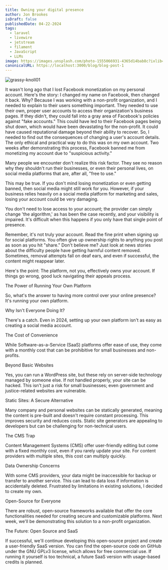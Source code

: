 ```yaml
---
title: Owning your digital presence
author: Jon Brookes
isDraft: false
publishedDate: 04-22-2024
tags:
  - laravel 
  - livewire 
  - jetstream 
  - filament 
  - JavaScript
  - LLMs
image: https://images.unsplash.com/photo-1555066931-4365d14bab8c?ixlib=rb-4.0.3&ixid=MnwxMjA3fDB8MHxwaG90by1wYWdlfHx8fGVufDB8fHx8&auto=format&fit=crop&w=1470&q=80
canonicalURL: https://localhost:3000/blog/blog-post-1
---
```


![grassy-knoll01](/images/grassy-knoll01.webp)

It wasn't long ago that I lost Facebook monetization on my personal account.  Here's the story: I changed my name on Facebook, then changed it back.  Why?  Because I was working with a non-profit organization, and I needed to explain to their users something important.  They needed to use their own, proper user accounts to access their organization's business pages.  If they didn't, they could fall into a gray area of Facebook's policies against "fake accounts."  This could have led to their Facebook pages being shut down, which would have been devastating for the non-profit. It could have caused reputational damage beyond their ability to recover.  So, I needed to find out the consequences of changing a user's account details.  The only ethical and practical way to do this was on my own account.  Two weeks after demonstrating this process, Facebook banned me from monetizing my account due to "suspicious activity."

Many people we encounter don't realize this risk factor. They see no reason why they shouldn't run their businesses, or even their personal lives, on social media platforms that are, after all, "free to use."



This may be true.  If you don't mind losing monetization or even getting banned, then social media might still work for you.  However, if your business relies heavily on a social media platform for marketing and sales, losing your account could be very damaging.

You don't need to lose access to your account; the provider can simply change 'the algorithm,' as has been the case recently, and your visibility is impaired. It's difficult when this happens if you only have that single point of presence.

Remember, it's not truly your account. Read the fine print when signing up for social platforms. You often give up ownership rights to anything you post as soon as you hit "share." Don't believe me? Just look at news stories about the difficulty people have getting harmful content removed.  Sometimes, removal attempts fall on deaf ears, and even if successful, the content might reappear later.

Here's the point:  The platform, not you, effectively owns your account.  If things go wrong, good luck navigating their appeals process.

The Power of Running Your Own Platform

So, what's the answer to having more control over your online presence? It's running your own platform.

Why Isn't Everyone Doing It?

There's a catch. Even in 2024, setting up your own platform isn't as easy as creating a social media account.

The Cost of Convenience

While Software-as-a-Service (SaaS) platforms offer ease of use, they come with a monthly cost that can be prohibitive for small businesses and non-profits.

Beyond Basic Websites

Yes, you can run a WordPress site, but these rely on server-side technology managed by someone else. If not handled properly, your site can be hacked. This isn't just a risk for small businesses; even government and justice-related websites are vulnerable.

Static Sites: A Secure Alternative

Many company and personal websites can be statically generated, meaning the content is pre-built and doesn't require constant processing. This improves security and reduces costs. Static site generators are appealing to developers but can be challenging for non-technical users.

The CMS Trap

Content Management Systems (CMS) offer user-friendly editing but come with a fixed monthly cost, even if you rarely update your site.  For content providers with multiple sites, this cost can multiply quickly.

Data Ownership Concerns

With some CMS providers, your data might be inaccessible for backup or transfer to another service. This can lead to data loss if information is accidentally deleted. Frustrated by limitations in existing solutions, I decided to create my own.

Open-Source for Everyone

There are robust, open-source frameworks available that offer the core functionalities needed for creating secure and customizable platforms.  Next week, we'll be demonstrating this solution to a non-profit organization.

The Future: Open Source and SaaS

If successful, we'll continue developing this open-source project and create a user-friendly SaaS version. You can find the open-source code on GitHub under the GNU GPLv3 license, which allows for free commercial use. If running it yourself is too technical, a future SaaS version with usage-based credits is planned.